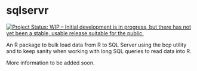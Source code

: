 # sqlservr
<a href="http://www.repostatus.org/#wip"><img src="http://www.repostatus.org/badges/latest/wip.svg" alt="Project Status: WIP – Initial development is in progress, but there has not yet been a stable, usable release suitable for the public." /></a>

An R package to bulk load data from R to SQL Server using the bcp utility and to keep sanity when working with long SQL queries to read data into R.

More information to be added soon.
